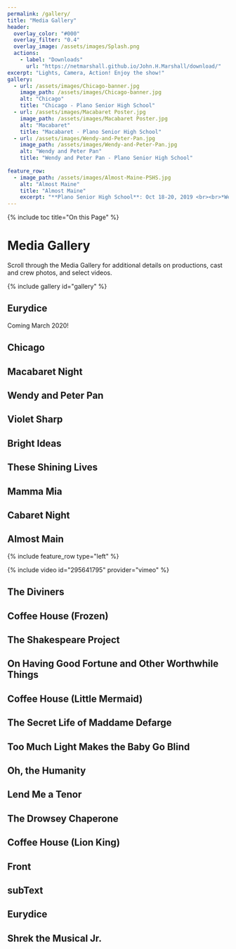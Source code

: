 ```yaml
---
permalink: /gallery/
title: "Media Gallery"
header:
  overlay_color: "#000"
  overlay_filter: "0.4"
  overlay_image: /assets/images/Splash.png
  actions:
    - label: "Downloads"
      url: "https://netmarshall.github.io/John.H.Marshall/download/"
excerpt: "Lights, Camera, Action! Enjoy the show!"
gallery:
  - url: /assets/images/Chicago-banner.jpg
    image_path: /assets/images/Chicago-banner.jpg
    alt: "Chicago"
    title: "Chicago - Plano Senior High School"
  - url: /assets/images/Macabaret Poster.jpg
    image_path: /assets/images/Macabaret Poster.jpg
    alt: "Macabaret"
    title: "Macabaret - Plano Senior High School"
  - url: /assets/images/Wendy-and-Peter-Pan.jpg
    image_path: /assets/images/Wendy-and-Peter-Pan.jpg
    alt: "Wendy and Peter Pan"
    title: "Wendy and Peter Pan - Plano Senior High School"
    
feature_row:
  - image_path: /assets/images/Almost-Maine-PSHS.jpg
    alt: "Almost Maine"
    title: "Almost Maine"
    excerpt: "**Plano Senior High School**: Oct 18-20, 2019 <br><br>*Welcome to Almost, Maine, a town that’s so far north, it’s almost not in the United States—it’s almost in Canada. And it almost doesn’t exist. Because its residents never got around to getting organized. So it’s just…Almost..*<br><br>*One cold, clear Friday night in the middle of winter, while the northern lights hover in the sky above, Almost’s residents find themselves falling in and out of love in the strangest ways. Knees are bruised. Hearts are broken. Love is lost, found, and confounded. And life for the people of Almost, Maine will never be the same.*<br><br>**ALMOST, MAINE**: It’s love. But not quite. <br><br>Featuring John Marshall as **East**"
---
```

{% include toc title="On this Page" %}

# Media Gallery 
Scroll through the Media Gallery for additional details on productions, cast and crew photos, and select videos.

{% include gallery id="gallery" %}

## Eurydice
Coming March 2020!

## Chicago

## Macabaret Night

## Wendy and Peter Pan

## Violet Sharp

## Bright Ideas

## These Shining Lives

## Mamma Mia

## Cabaret Night 

## Almost Main
{% include feature_row type="left" %}

{% include video id="295641795" provider="vimeo" %}

## The Diviners

## Coffee House (Frozen)

## The Shakespeare Project

## On Having Good Fortune and Other Worthwhile Things

## Coffee House (Little Mermaid)

## The Secret Life of Maddame Defarge

## Too Much Light Makes the Baby Go Blind

## Oh, the Humanity

## Lend Me a Tenor

## The Drowsey Chaperone

## Coffee House (Lion King)

## Front

## subText

## Eurydice

## Shrek the Musical Jr. 


